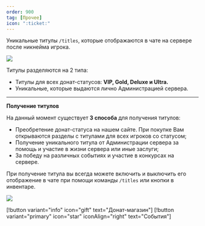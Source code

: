 ```yaml
---
order: 900
tag: [Прочее]
icon: ":ticket:"
---
```

Уникальные титулы `/titles`, которые отображаются в чате на сервере после никнейма игрока.

![](https://imgur.com/vLEmONe.png)

Титулы разделяются на 2 типа:

- Титулы для всех донат-статусов: **VIP, Gold, Deluxe и Ultra.**
- Уникальные, которые выдаются лично Администрацией сервера.

------------
**Получение титулов**

На данный момент существует **3 способа** для получения титулов:

- Преобретение донат-статуса на нашем сайте. При покупке Вам открываются разделы с титулами для всех игроков со статусом; 
- Получение уникального титула от Администрации сервера за помощь и участие в жизни сервера или иные заслуги;
- За победу на различных событиях и участие в конкурсах на сервере.

При получение титула вы всегда можете включить и выключить его отображение в чате при помощи команды `/titles` или кнопки в инвентаре.

![](https://imgur.com/xJJo3ln.png)

[!button variant="info" icon="gift" text="Донат-магазин"]
[!button variant="primary" icon="star" iconAlign="right" text="События"]